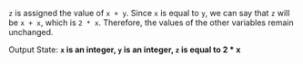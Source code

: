 `z` is assigned the value of `x + y`. Since `x` is equal to `y`, we can say that `z` will be `x + x`, which is `2 * x`. Therefore, the values of the other variables remain unchanged. 

Output State: **`x` is an integer, `y` is an integer, `z` is equal to 2 * x**